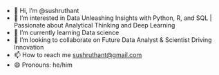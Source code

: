 - 👋 Hi, I’m @sushruthant
- 👀 I’m interested in Data Unleashing Insights with Python, R, and SQL | Passionate about Analytical Thinking and Deep Learning
- 🌱 I’m currently learning Data science
- 💞️ I’m looking to collaborate on Future Data Analyst & Scientist Driving Innovation
- 📫 How to reach me sushruthant@gmail.com
- 😄 Pronouns: he/him

<!---
sushruthant/sushruthant is a ✨ special ✨ repository because its `README.md` (this file) appears on your GitHub profile.
You can click the Preview link to take a look at your changes.
--->
